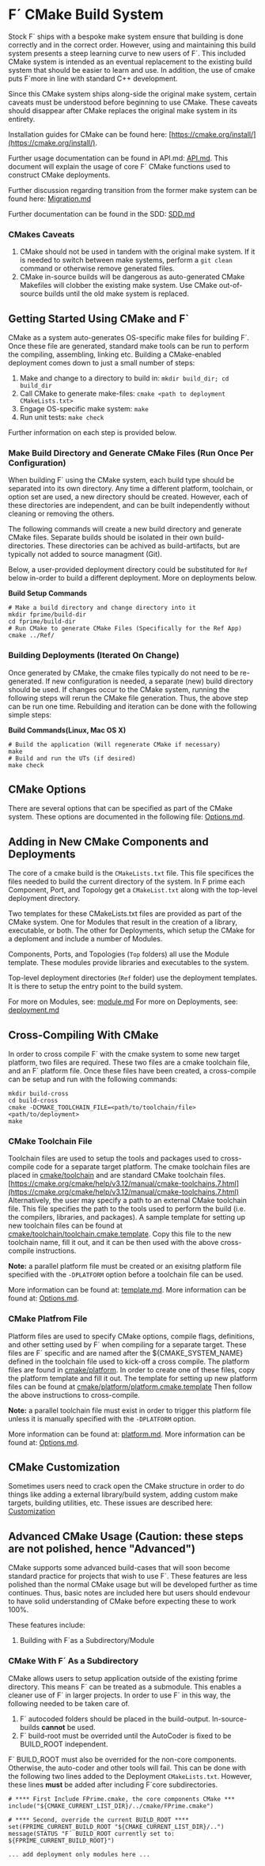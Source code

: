 # F´ CMake Build System

Stock F´ ships with a bespoke make system ensure that building is done correctly and in the correct
order. However, using and maintaining this build system presents a steep learning curve to new
users of F´. This included CMake system is intended as an eventual replacement to the existing
build system that should be easier to learn and use. In addition, the use of cmake puts F´more in
line with standard C++ development.

Since this CMake system ships along-side the original make system, certain caveats must be
understood before beginning to use CMake. These caveats should disappear after CMake replaces the
original make system in its entirety.

Installation guides for CMake can be found here:
[https://cmake.org/install/](https://cmake.org/install/).

Further usage documentation can be found in API.md: [API.md](docs/API.md). This document will
explain the usage of core F´ CMake functions used to construct CMake deployments.

Further discussion regarding transition from the former make system can be found here:
[Migration.md](docs/Migration.md)

Further documentation can be found in the SDD: [SDD.md](docs/sdd.md)

### CMakes Caveats

1. CMake should not be used in tandem with the original make system.  If it is needed to switch
between make systems, perform a `git clean ` command or otherwise remove generated files.
2. CMake in-source builds will be dangerous as auto-generated CMake Makefiles will clobber the
existing make system. Use CMake out-of-source builds until the old make system is replaced.

## Getting Started Using CMake and F`

CMake as a system auto-generates OS-specific make files for building F´. Once these file are
generated, standard make tools can be run to perform the compiling, assembling, linking etc.
Building a CMake-enabled deployment comes down to just a small number of steps:

1. Make and change to a directory to build in: `mkdir build_dir; cd build_dir`
2. Call CMake to generate make-files: `cmake <path to deployment CMakeLists.txt>`
3. Engage OS-specific make system: `make`
4. Run unit tests: `make check`

Further information on each step is provided below.

### Make Build Directory and Generate CMake Files (Run Once Per Configuration)

When building F´ using the CMake system, each build type should be separated into its own directory.
Any time a different platform, toolchain, or option set are used, a new directory should be created.
However, each of these directories are independent, and can be built independently without cleaning
or removing the others.

The following commands will create a new build directory and generate CMake files. Separate builds
should be isolated in their own build-directories.  These directories can be achived as
build-artifacts, but are typically not added to source managment (Git).

Below, a user-provided deployment directory could be substituted for `Ref` below in-order to build a
different deployment. More on deployments below.

**Build Setup Commands**

```
# Make a build directory and change directory into it
mkdir fprime/build-dir
cd fprime/build-dir
# Run CMake to generate CMake Files (Specifically for the Ref App)
cmake ../Ref/
```

### Building Deployments (Iterated On Change)

Once generated by CMake, the cmake files typically do not need to be re-generated. If new
configuration is needed, a separate (new) build directory should be used.  If changes occur to the
CMake system, running the following steps will rerun the CMake file generation. Thus, the above
step can be run one time.  Rebuilding and iteration can be done with the following simple steps:

**Build Commands(Linux, Mac OS X)**

``` 
# Build the application (Will regenerate CMake if necessary)
make
# Build and run the UTs (if desired)
make check
```

## CMake Options

There are several options that can be specified as part of the CMake system. These options are
documented in the following file: [Options.md](docs/Options.md).

## Adding in New CMake Components and Deployments

The core of a cmake build is the `CMakeLists.txt` file. This file specifices the files needed to
build the current directory of the system. In F prime each Component, Port, and Topology get a
`CMakeList.txt` along with the top-level deployment directory.

Two templates for these CMakeLists.txt files are provided as part of the CMake system. One for
Modules that result in the creation of a library, executable, or both. The other for Deployments,
which setup the CMake for a deploment and include a number of Modules.

Components, Ports, and Topologies (`Top` folders) all use the Module template. These modules
provide libraries and executables to the system.

Top-level deployment directories (`Ref` folder) use the deployment templates. It is there to setup
the entry point to the build system.

For more on Modules, see: [module.md](docs/module.md)
For more on Deployments, see: [deployment.md](docs/deployment.md)


## Cross-Compiling With CMake

In order to cross compile F´ with the cmake system to some new target platform, two files are
required. These two files are a cmake toolchain file, and an F´ platform file. Once these files
have been created, a cross-compile can be setup and run with the following commands:

```
mkdir build-cross
cd build-cross
cmake -DCMAKE_TOOLCHAIN_FILE=<path/to/toolchain/file> <path/to/deployment>
make
```

### CMake Toolchain File

Toolchain files are used to setup the tools and packages used to cross-compile code for a separate
target platform. The cmake toolchain files are placed in [cmake/toolchain](toolchain) and are
standard CMake toolchain files.
[https://cmake.org/cmake/help/v3.12/manual/cmake-toolchains.7.html](https://cmake.org/cmake/help/v3.12/manual/cmake-toolchains.7.html)
Alternatively, the user may specify a path to an external CMake toolchain file. This file specifies
the path to the tools used to perform the build (i.e. the compilers, libraries, and packages). A
sample template for setting up new toolchain files can be found at
[cmake/toolchain/toolchain.cmake.template](toolchain/toolchain.cmake.template). Copy this file to
the new toolchain name, fill it out, and it can be then used with the above cross-compile
instructions.

**Note:** a parallel platform file must be created or an exisitng platform file specified with the
`-DPLATFORM` option before a toolchain file can be used.

More information can be found at: [template.md](docs/template.md).
More information can be found at: [Options.md](docs/Options.md).

### CMake Platfrom File

Platform files are used to specify CMake options, compile flags, definitions, and other setting
used by F´ when compiling for a separate target. These files are F´ specific and are named after
the ${CMAKE_SYSTEM_NAME} defined in the toolchain file used to kick-off a cross compile. The
platform files are found in [cmake/platform](platform). In order to create one of these files, copy
the platform template and fill it out. The template for setting up new platform files can be found
at [cmake/platform/platform.cmake.template](platform/platform.cmake.template) Then follow the above
instructions to cross-compile.

**Note:** a parallel toolchain file must exist in order to trigger this platform file unless it is
manually specified with the `-DPLATFORM` option.

More information can be found at: [platform.md](docs/platform.md).
More information can be found at: [Options.md](docs/Options.md).

## CMake Customization

Sometimes users need to crack open the CMake structure in order to do things like adding a external
library/build system, adding custom make targets, building utilities, etc. These issues are described
here: [Customization](docs/Customization.md)

## Advanced CMake Usage (Caution: these steps are not polished, hence "Advanced")

CMake supports some advanced build-cases that will soon become standard practice for projects that wish to use F´. These features are 
less polished than the normal CMake usage but will be developed further as time continues. Thus, basic notes are included here but users
should endevour to have solid understanding of CMake before expecting these to work 100%.

These features include:
1. Building with F´as a Subdirectory/Module

### CMake With F´ As a Subdirectory

CMake allows users to setup application outside of the existing fprime directory. This means F´ can
be treated as a submodule. This enables a cleaner use of F´ in larger projects. In order to use F´
in this way, the following needed to be taken care of.

1. F´ autocoded folders should be placed in the build-output. In-source-builds **cannot** be used.
2. F´ build-root must be overrided until the AutoCoder is fixed to be BUILD_ROOT independent.

F´ BUILD_ROOT must also be overrided for the non-core components. Otherwise, the auto-coder and
other tools will fail.  This can be done with the following two lines added to the Deployment
`CMakeLists.txt`. However, these lines **must** be added after including F´core subdirectories.

```
# **** First Include FPrime.cmake, the core components CMake ***
include("${CMAKE_CURRENT_LIST_DIR}/../cmake/FPrime.cmake")

# **** Second, override the current BUILD_ROOT ****
set(FPRIME_CURRENT_BUILD_ROOT "${CMAKE_CURRENT_LIST_DIR}/..")
message(STATUS "F´ BUILD_ROOT currently set to: ${FPRIME_CURRENT_BUILD_ROOT}")

... add deployment only modules here ...
```
